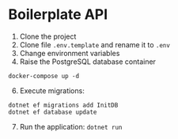 
# Boilerplate API

1. Clone the project
3. Clone file ```.env.template``` and rename it to ```.env```
4. Change environment variables
5. Raise the PostgreSQL database container

```
docker-compose up -d
```
6. Execute migrations:

```
dotnet ef migrations add InitDB
dotnet ef database update
```

7. Run the application: ```dotnet run```
 
 